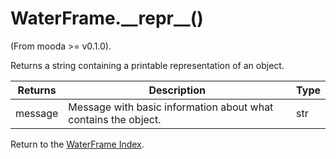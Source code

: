 # WaterFrame.\_\_repr\_\_()

(From mooda >= v0.1.0).

Returns a string containing a printable representation of an object.

Returns | Description | Type
--- | --- | ---
message | Message with basic information about what contains the object. | str

Return to the [WaterFrame Index](index_waterframe.md).
